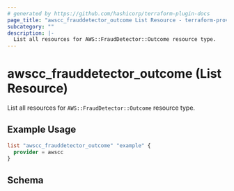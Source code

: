 ```yaml
---
# generated by https://github.com/hashicorp/terraform-plugin-docs
page_title: "awscc_frauddetector_outcome List Resource - terraform-provider-awscc"
subcategory: ""
description: |-
  List all resources for AWS::FraudDetector::Outcome resource type.
---
```


# awscc_frauddetector_outcome (List Resource)

List all resources for `AWS::FraudDetector::Outcome` resource type.

## Example Usage

```terraform
list "awscc_frauddetector_outcome" "example" {
  provider = awscc
}
```

<!-- schema generated by tfplugindocs -->
## Schema
